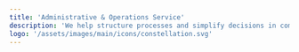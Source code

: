 ```yaml
---
title: 'Administrative & Operations Service'
description: 'We help structure processes and simplify decisions in complex environments'
logo: '/assets/images/main/icons/constellation.svg'
---
```

